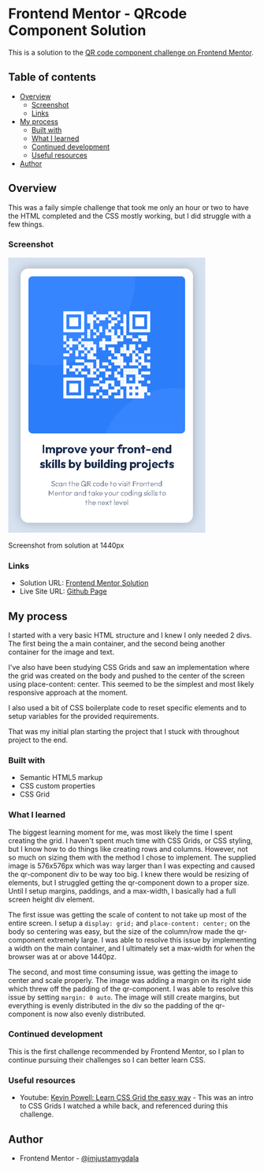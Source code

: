 # Frontend Mentor - QRcode Component Solution

This is a solution to the [QR code component challenge on Frontend Mentor](https://www.frontendmentor.io/challenges/qr-code-component-iux_sIO_H). 

## Table of contents

- [Overview](#overview)
  - [Screenshot](#screenshot)
  - [Links](#links)
- [My process](#my-process)
  - [Built with](#built-with)
  - [What I learned](#what-i-learned)
  - [Continued development](#continued-development)
  - [Useful resources](#useful-resources)
- [Author](#author)

## Overview

This was a faily simple challenge that took me only an hour or two to have the HTML completed and the CSS mostly working, but I did struggle with a few things.

### Screenshot

![](./wwwroot/screenshot.png)
<p>Screenshot from solution at 1440px</p>

### Links

- Solution URL: [Frontend Mentor Solution](https://www.frontendmentor.io/solutions/responsive-qrcode-card-using-css-grids-dtSzXOg1s6)
- Live Site URL: [Github Page](https://imjustamygdala.github.io/frontendmentor-qrcode-component/)

## My process

I started with a very basic HTML structure and I knew I only needed 2 divs. The first being the a main container, and the second being another container for the image and text.

I've also have been studying CSS Grids and saw an implementation where the grid was created on the body and pushed to the center of the screen using place-content: center. This seemed to be the simplest and most likely responsive approach at the moment.

I also used a bit of CSS boilerplate code to reset specific elements and to setup variables for the provided requirements.

That was my initial plan starting the project that I stuck with throughout project to the end.

### Built with

- Semantic HTML5 markup
- CSS custom properties
- CSS Grid

### What I learned

The biggest learning moment for me, was most likely the time I spent creating the grid. I haven't spent much time with CSS Grids, or CSS styling, but I know how to do things like creating rows and columns. However, not so much on sizing them with the method I chose to implement. The supplied image is 576x576px which was way larger than I was expecting and caused the qr-component div to be way too big. I knew there would be resizing of elements, but I struggled getting the qr-component down to a proper size. Until I setup margins, paddings, and a max-width, I basically had a full screen height div element.

The first issue was getting the scale of content to not take up most of the entire screen. I setup a ```display: grid;``` and ```place-content: center;``` on the body so centering was easy, but the size of the column/row made the qr-component extremely large. I was able to resolve this issue by implementing a width on the main container, and I ultimately set a max-width for when the browser was at or above 1440pz.

The second, and most time consuming issue, was getting the image to center and scale properly. The image was adding a margin on its right side which threw off the padding of the qr-component. I was able to resolve this issue by setting ```margin: 0 auto```. The image will still create margins, but everything is evenly distributed in the div so the padding of the qr-component is now also evenly distributed.

### Continued development

This is the first challenge recommended by Frontend Mentor, so I plan to continue pursuing their challenges so I can better learn CSS.

### Useful resources

- Youtube: [Kevin Powell: Learn CSS Grid the easy way](https://www.youtube.com/watch?v=rg7Fvvl3taU) - This was an intro to CSS Grids I watched a while back, and referenced during this challenge.

## Author

- Frontend Mentor - [@imjustamygdala](https://www.frontendmentor.io/profile/imjustamygdala)